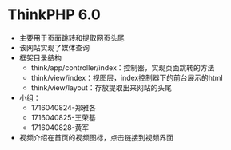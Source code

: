 ThinkPHP 6.0
===============
* 主要用于页面跳转和提取网页头尾
* 该网站实现了媒体查询
* 框架目录结构
    * think/app/controller/index：控制器，实现页面跳转的方法
    * think/view/index：视图层，index控制器下的前台展示的html
    * think/view/layout：存放提取出来网站的头尾
* 小组：
	* 1716040824-郑雅各
	* 1716040825-王荣基
	* 1716040828-黄军
* 视频介绍在首页的视频图标，点击链接到视频界面